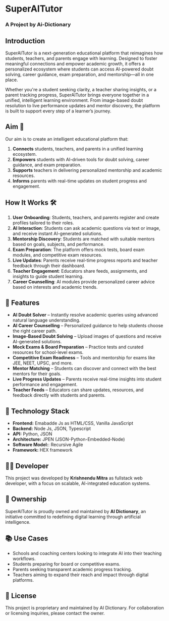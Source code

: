 # SuperAITutor
### A Project by Ai-Dictionary 

## Introduction
SuperAITutor is a next-generation educational platform that reimagines how students, teachers, and parents engage with learning. Designed to foster meaningful connections and empower academic growth, it offers a personalized ecosystem where students can access AI-powered doubt solving, career guidance, exam preparation, and mentorship—all in one place.

Whether you're a student seeking clarity, a teacher sharing insights, or a parent tracking progress, SuperAITutor brings everyone together in a unified, intelligent learning environment. From image-based doubt resolution to live performance updates and mentor discovery, the platform is built to support every step of a learner’s journey.

## Aim 🎯  
Our aim is to create an intelligent educational platform that:  
1. **Connects** students, teachers, and parents in a unified learning ecosystem.  
2. **Empowers** students with AI-driven tools for doubt solving, career guidance, and exam preparation.  
3. **Supports** teachers in delivering personalized mentorship and academic resources.  
4. **Informs** parents with real-time updates on student progress and engagement.  

## How It Works 🛠️  
1. **User Onboarding**: Students, teachers, and parents register and create profiles tailored to their roles.  
2. **AI Interaction**: Students can ask academic questions via text or image, and receive instant AI-generated solutions.  
3. **Mentorship Discovery**: Students are matched with suitable mentors based on goals, subjects, and performance.  
4. **Exam Preparation**: The platform offers mock tests, board exam modules, and competitive exam resources.  
5. **Live Updates**: Parents receive real-time progress reports and teacher feedback through their dashboard.  
6. **Teacher Engagement**: Educators share feeds, assignments, and insights to guide student learning.  
7. **Career Counselling**: AI modules provide personalized career advice based on interests and academic trends.  

## 🚀 Features
- **AI Doubt Solver** – Instantly resolve academic queries using advanced natural language understanding.
- **AI Career Counselling** – Personalized guidance to help students choose the right career path.
- **Image-Based Doubt Solving** – Upload images of questions and receive AI-generated solutions.
- **Mock Exams & Board Preparation** – Practice tests and curated resources for school-level exams.
- **Competitive Exam Readiness** – Tools and mentorship for exams like JEE, NEET, UPSC, and more.
- **Mentor Matching** – Students can discover and connect with the best mentors for their goals.
- **Live Progress Updates** – Parents receive real-time insights into student performance and engagement.
- **Teacher Feeds** – Educators can share updates, resources, and feedback directly with students and parents.

## 🧠 Technology Stack
- **Frontend:** Emabadde Js as HTML/CSS, Vanilla JavaScript
- **Backend:** Node Js, JSON, Typescript
- **API:** Python, JSON
- **Architecture:** JPEN (JSON-Python-Embedded-Node)
- **Software Model:**: Recursive Agile
- **Framework:** HEX framework

## 👨‍💻 Developer

This project was developed by **Krishnendu Mitra** as fullstack web developer, with a focus on scalable, AI-integrated education systems.

## 🏢 Ownership

SuperAITutor is proudly owned and maintained by **AI Dictionary**, an initiative committed to redefining digital learning through artificial intelligence.

## 📚 Use Cases
- Schools and coaching centers looking to integrate AI into their teaching workflows.
- Students preparing for board or competitive exams.
- Parents seeking transparent academic progress tracking.
- Teachers aiming to expand their reach and impact through digital platforms.

## 📌 License

This project is proprietary and maintained by AI Dictionary. For collaboration or licensing inquiries, please contact the owner.
